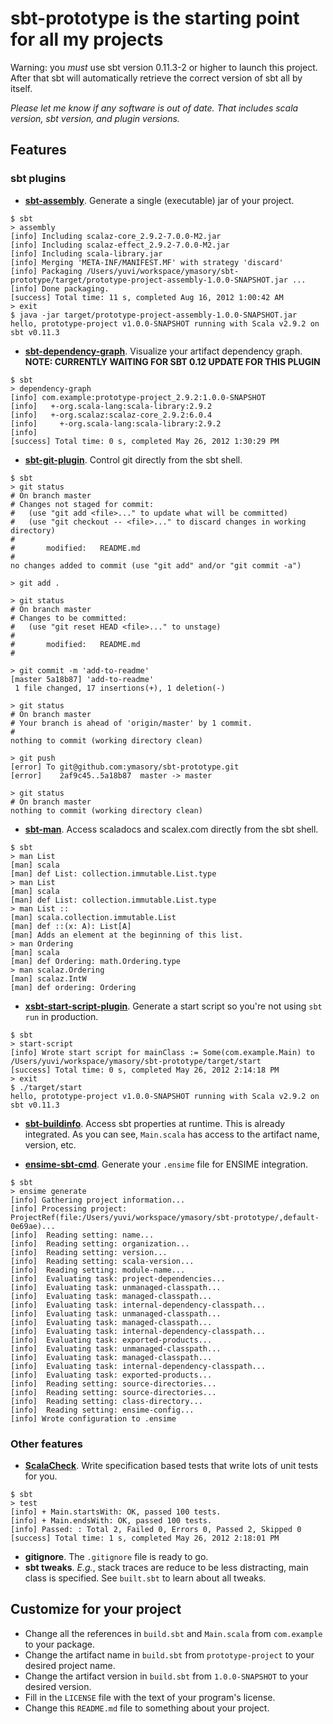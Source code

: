 # sbt-prototype is the starting point for all my projects #

Warning: you *must* use sbt version 0.11.3-2 or higher to launch this project. After that sbt will automatically retrieve the correct version of sbt all by itself.

*Please let me know if any software is out of date. That includes scala version, sbt version, and plugin versions.*

## Features ##
### sbt plugins ###
- **[sbt-assembly](https://github.com/sbt/sbt-assembly)**. Generate a single (executable) jar of your project.

```
$ sbt
> assembly
[info] Including scalaz-core_2.9.2-7.0.0-M2.jar
[info] Including scalaz-effect_2.9.2-7.0.0-M2.jar
[info] Including scala-library.jar
[info] Merging 'META-INF/MANIFEST.MF' with strategy 'discard'
[info] Packaging /Users/yuvi/workspace/ymasory/sbt-prototype/target/prototype-project-assembly-1.0.0-SNAPSHOT.jar ...
[info] Done packaging.
[success] Total time: 11 s, completed Aug 16, 2012 1:00:42 AM
> exit
$ java -jar target/prototype-project-assembly-1.0.0-SNAPSHOT.jar
hello, prototype-project v1.0.0-SNAPSHOT running with Scala v2.9.2 on sbt v0.11.3
```

- **[sbt-dependency-graph](https://github.com/jrudolph/sbt-dependency-graph)**. Visualize your artifact dependency graph. **NOTE: CURRENTLY WAITING FOR SBT 0.12 UPDATE FOR THIS PLUGIN**

```
$ sbt
> dependency-graph
[info] com.example:prototype-project_2.9.2:1.0.0-SNAPSHOT
[info]   +-org.scala-lang:scala-library:2.9.2
[info]   +-org.scalaz:scalaz-core_2.9.2:6.0.4
[info]     +-org.scala-lang:scala-library:2.9.2
[info]     
[success] Total time: 0 s, completed May 26, 2012 1:30:29 PM
```

- **[sbt-git-plugin](https://github.com/sbt/sbt-git-plugin)**. Control git directly from the sbt shell.

```
$ sbt
> git status
# On branch master
# Changes not staged for commit:
#   (use "git add <file>..." to update what will be committed)
#   (use "git checkout -- <file>..." to discard changes in working directory)
#
#       modified:   README.md
#
no changes added to commit (use "git add" and/or "git commit -a")

> git add .

> git status
# On branch master
# Changes to be committed:
#   (use "git reset HEAD <file>..." to unstage)
#
#       modified:   README.md
#

> git commit -m 'add-to-readme'  
[master 5a18b87] 'add-to-readme'
 1 file changed, 17 insertions(+), 1 deletion(-)

> git status
# On branch master
# Your branch is ahead of 'origin/master' by 1 commit.
#
nothing to commit (working directory clean)

> git push
[error] To git@github.com:ymasory/sbt-prototype.git
[error]    2af9c45..5a18b87  master -> master

> git status
# On branch master
nothing to commit (working directory clean)
```

- **[sbt-man](https://github.com/sbt/sbt-man)**. Access scaladocs and scalex.com directly from the sbt shell.

```
$ sbt
> man List
[man] scala
[man] def List: collection.immutable.List.type
> man List
[man] scala
[man] def List: collection.immutable.List.type
> man List ::
[man] scala.collection.immutable.List
[man] def ::(x: A): List[A]
[man] Adds an element at the beginning of this list. 
> man Ordering
[man] scala
[man] def Ordering: math.Ordering.type
> man scalaz.Ordering
[man] scalaz.IntW
[man] def ordering: Ordering
```

- **[xsbt-start-script-plugin](https://github.com/typesafehub/xsbt-start-script-plugin)**. Generate a start script so you're not using `sbt run` in production.

```
$ sbt
> start-script
[info] Wrote start script for mainClass := Some(com.example.Main) to /Users/yuvi/workspace/ymasory/sbt-prototype/target/start
[success] Total time: 0 s, completed May 26, 2012 2:14:18 PM
> exit
$ ./target/start 
hello, prototype-project v1.0.0-SNAPSHOT running with Scala v2.9.2 on sbt v0.11.3
```

- **[sbt-buildinfo](https://github.com/sbt/sbt-buildinfo)**. Access sbt properties at runtime.
This is already integrated. As you can see, `Main.scala` has access to the artifact name, version, etc.

- **[ensime-sbt-cmd](https://github.com/aemoncannon/ensime-sbt-cmd)**. Generate your `.ensime` file for ENSIME integration.

```
$ sbt
> ensime generate
[info] Gathering project information...
[info] Processing project: ProjectRef(file:/Users/yuvi/workspace/ymasory/sbt-prototype/,default-0e69ae)...
[info]  Reading setting: name...
[info]  Reading setting: organization...
[info]  Reading setting: version...
[info]  Reading setting: scala-version...
[info]  Reading setting: module-name...
[info]  Evaluating task: project-dependencies...
[info]  Evaluating task: unmanaged-classpath...
[info]  Evaluating task: managed-classpath...
[info]  Evaluating task: internal-dependency-classpath...
[info]  Evaluating task: unmanaged-classpath...
[info]  Evaluating task: managed-classpath...
[info]  Evaluating task: internal-dependency-classpath...
[info]  Evaluating task: exported-products...
[info]  Evaluating task: unmanaged-classpath...
[info]  Evaluating task: managed-classpath...
[info]  Evaluating task: internal-dependency-classpath...
[info]  Evaluating task: exported-products...
[info]  Reading setting: source-directories...
[info]  Reading setting: source-directories...
[info]  Reading setting: class-directory...
[info]  Reading setting: ensime-config...
[info] Wrote configuration to .ensime
```

### Other features ###
- **[ScalaCheck](https://github.com/rickynils/scalacheck)**. Write specification based tests that write lots of unit tests for you.

```
$ sbt
> test
[info] + Main.startsWith: OK, passed 100 tests.
[info] + Main.endsWith: OK, passed 100 tests.
[info] Passed: : Total 2, Failed 0, Errors 0, Passed 2, Skipped 0
[success] Total time: 1 s, completed May 26, 2012 2:18:01 PM
```

- **gitignore**. The `.gitignore` file is ready to go.
- **sbt tweaks**. _E.g._, stack traces are reduce to be less distracting, main class is specified. See `built.sbt` to learn about all tweaks.

## Customize for your project ##
* Change all the references in `build.sbt` and `Main.scala` from `com.example` to your package.
* Change the artifact name in `build.sbt` from `prototype-project` to your desired project name.
* Change the artifact version in `build.sbt` from `1.0.0-SNAPSHOT` to your desired version.
* Fill in the `LICENSE` file with the text of your program's license.
* Change this `README.md` file to something about your project.

